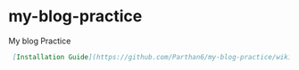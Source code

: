# my-blog-practice
My blog Practice

```markdown
 [Installation Guide](https://github.com/Parthan6/my-blog-practice/wiki/Installation)